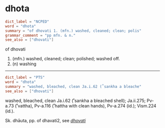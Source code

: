 # dhota

``` toml
dict_label = "NCPED"
word = "dhota"
summary = "of dhovati 1. (mfn.) washed, cleaned; clean; polis"
grammar_comment = "pp mfn. & n."
see_also = ["dhovati"]
```

of dhovati

1. (mfn.) washed, cleaned; clean; polished; washed off.
2. (n) washing

--------------------

``` toml
dict_label = "PTS"
word = "dhota"
summary = "washed, bleached, clean Ja.i.62 (˚sankha a bleache"
see_also = ["dhovati"]
```

washed, bleached, clean Ja.i.62 (˚sankha a bleached shell); Ja.ii.275; Pv\-a.73 (˚vattha), Pv\-a.116 (˚hattha with clean hands), Pv\-a.274 (id.); Vism.224 (id.).

Sk. dhāuta, pp. of dhavati2, see *[dhovati](dhovati.md)*

